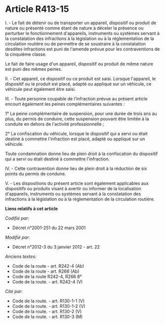 # Article R413-15

I. - Le fait de détenir ou de transporter un appareil, dispositif ou produit de nature ou présenté comme étant de nature à
déceler la présence ou perturber le fonctionnement d'appareils, instruments ou systèmes servant à la constatation des
infractions à la législation ou à la réglementation de la circulation routière ou de permettre de se soustraire à la
constatation desdites infractions est puni de l'amende prévue pour les contraventions de la cinquième classe.

Le fait de faire usage d'un appareil, dispositif ou produit de même nature est puni des mêmes peines.

II. - Cet appareil, ce dispositif ou ce produit est saisi. Lorsque l'appareil, le dispositif ou le produit est placé, adapté
ou appliqué sur un véhicule, ce véhicule peut également être saisi.

III. - Toute personne coupable de l'infraction prévue au présent article encourt également les peines complémentaires
suivantes :

1° La peine complémentaire de suspension, pour une durée de trois ans au plus, du permis de conduire, cette suspension
pouvant être limitée à la conduite en dehors de l'activité professionnelle ;

2° La confiscation du véhicule, lorsque le dispositif qui a servi ou était destiné à commettre l'infraction est placé, adapté
ou appliqué sur un véhicule.

Toute condamnation donne lieu de plein droit à la confiscation du dispositif qui a servi ou était destiné à commettre
l'infraction.

IV. - Cette contravention donne lieu de plein droit à la réduction de six points du permis de conduire.

V. - Les dispositions du présent article sont également applicables aux dispositifs ou produits visant à avertir ou informer
de la localisation d'appareils, instruments ou systèmes servant à la constatation des infractions à la législation ou à la
réglementation de la circulation routière.

**Liens relatifs à cet article**

_Codifié par_:

  - Décret n°2001-251 du 22 mars 2001

_Modifié par_:

  - Décret n°2012-3 du 3 janvier 2012 - art. 22

_Anciens textes_:

  - Code de la route - art. R242-4 (Ab)
  - Code de la route - art. R266 (Ab)
  - Code de la route R242-4, R266 8°
  - Code de la route. - art. R242-4 (V)

_Cité par_:

  - Code de la route. - art. R130-1-1 (V)
  - Code de la route. - art. R130-1-2 (V)
  - Code de la route. - art. R130-2 (V)
  - Code de la route. - art. R130-3 (M)
